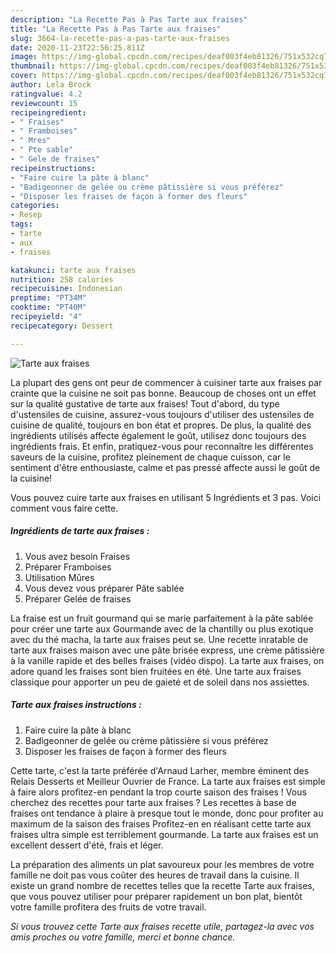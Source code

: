 ```yaml
---
description: "La Recette Pas à Pas Tarte aux fraises"
title: "La Recette Pas à Pas Tarte aux fraises"
slug: 3664-la-recette-pas-a-pas-tarte-aux-fraises
date: 2020-11-23T22:56:25.811Z
image: https://img-global.cpcdn.com/recipes/deaf003f4eb81326/751x532cq70/tarte-aux-fraises-photo-principale-de-la-recette.jpg
thumbnail: https://img-global.cpcdn.com/recipes/deaf003f4eb81326/751x532cq70/tarte-aux-fraises-photo-principale-de-la-recette.jpg
cover: https://img-global.cpcdn.com/recipes/deaf003f4eb81326/751x532cq70/tarte-aux-fraises-photo-principale-de-la-recette.jpg
author: Lela Brock
ratingvalue: 4.2
reviewcount: 15
recipeingredient:
- " Fraises"
- " Framboises"
- " Mres"
- " Pte sable"
- " Gele de fraises"
recipeinstructions:
- "Faire cuire la pâte à blanc"
- "Badigeonner de gelée ou crème pâtissière si vous préférez"
- "Disposer les fraises de façon à former des fleurs"
categories:
- Resep
tags:
- tarte
- aux
- fraises

katakunci: tarte aux fraises 
nutrition: 258 calories
recipecuisine: Indonesian
preptime: "PT34M"
cooktime: "PT40M"
recipeyield: "4"
recipecategory: Dessert

---
```



![Tarte aux fraises](https://img-global.cpcdn.com/recipes/deaf003f4eb81326/751x532cq70/tarte-aux-fraises-photo-principale-de-la-recette.jpg)

La plupart des gens ont peur de commencer à cuisiner tarte aux fraises par crainte que la cuisine ne soit pas bonne. Beaucoup de choses ont un effet sur la qualité gustative de tarte aux fraises! Tout d'abord, du type d'ustensiles de cuisine, assurez-vous toujours d'utiliser des ustensiles de cuisine de qualité, toujours en bon état et propres. De plus, la qualité des ingrédients utilisés affecte également le goût, utilisez donc toujours des ingrédients frais. Et enfin, pratiquez-vous pour reconnaître les différentes saveurs de la cuisine, profitez pleinement de chaque cuisson, car le sentiment d'être enthousiaste, calme et pas pressé affecte aussi le goût de la cuisine!

<!--inarticleads1-->

Vous pouvez cuire tarte aux fraises en utilisant 5 Ingrédients et 3 pas. Voici comment vous faire cette.

##### Ingrédients de tarte aux fraises :

1. Vous avez besoin  Fraises
1. Préparer  Framboises
1. Utilisation  Mûres
1. Vous devez vous préparer  Pâte sablée
1. Préparer  Gelée de fraises


La fraise est un fruit gourmand qui se marie parfaitement à la pâte sablée pour créer une tarte aux Gourmande avec de la chantilly ou plus exotique avec du thé macha, la tarte aux fraises peut se. Une recette inratable de tarte aux fraises maison avec une pâte brisée express, une crème pâtissière à la vanille rapide et des belles fraises (vidéo dispo). La tarte aux fraises, on adore quand les fraises sont bien fruitées en été. Une tarte aux fraises classique pour apporter un peu de gaieté et de soleil dans nos assiettes. 

<!--inarticleads2-->

##### Tarte aux fraises instructions :

1. Faire cuire la pâte à blanc
1. Badigeonner de gelée ou crème pâtissière si vous préférez
1. Disposer les fraises de façon à former des fleurs


Cette tarte, c&#39;est la tarte préférée d&#39;Arnaud Larher, membre éminent des Relais Desserts et Meilleur Ouvrier de France. La tarte aux fraises est simple à faire alors profitez-en pendant la trop courte saison des fraises ! Vous cherchez des recettes pour tarte aux fraises ? Les recettes à base de fraises ont tendance à plaire à presque tout le monde, donc pour profiter au maximum de la saison des fraises Profitez-en en réalisant cette tarte aux fraises ultra simple est terriblement gourmande. La tarte aux fraises est un excellent dessert d&#39;été, frais et léger. 

<!--inarticleads1-->

<p>
La préparation des aliments un plat savoureux pour les membres de votre famille ne doit pas vous coûter des heures de travail dans la cuisine. Il existe un grand nombre de recettes telles que la recette Tarte aux fraises, que vous pouvez utiliser pour préparer rapidement un bon plat, bientôt votre famille profitera des fruits de votre travail.
</p>

<p>
<i>Si vous trouvez cette Tarte aux fraises recette utile, partagez-la avec vos amis proches ou votre famille, merci et bonne chance.</i>
</p>
